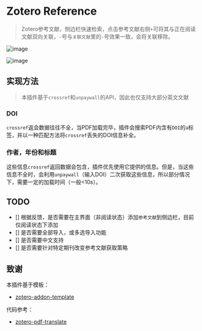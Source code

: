 # Zotero Reference
> Zotero参考文献，侧边栏快速检索，点击参考文献右侧`+`可将其与正在阅读文献双向关联，`-`号与`关联文献`里的`-`号效果一致，会将关联移除。

![image](https://user-images.githubusercontent.com/51939531/207079814-d1b444a3-c0d4-4a2b-94f8-aa39380e6539.png)

![image](https://user-images.githubusercontent.com/51939531/207079897-740896a7-5ebe-4aba-b857-5e94d715ba91.png)


## 实现方法
> 本插件基于`crossref`和`unpaywall`的API，因此也仅支持大部分英文文献

### DOI
`crossref`返会数据往往不全，当PDF加载完毕，插件会搜索PDF内含有`DOI`的`a`标签，并以一种匹配方法将`crossref`丢失的DOI信息补全。
### 作者，年份和标题
这些信息`crossref`返回数据会包含，插件优先使用它提供的信息。但是，当这些信息不全时，会利用`unpaywall`（输入DOI）二次获取这些信息，所以部分情况下，需要一定的加载时间（一般<10s）。

## TODO
- [] 根据反馈，是否需要在主界面（非阅读状态）添加`参考文献`到侧边栏，目前仅阅读状态下添加
- [] 是否需要全部导入，或多选导入功能
- [] 是否需要中文支持
- [] 是否需要针对特定期刊改变参考文献获取策略

## 致谢

本插件基于模板：

- [zotero-addon-template](https://github.com/windingwind/zotero-addon-template)

代码参考：
- [zotero-pdf-translate](https://github.com/windingwind/zotero-pdf-translate)
